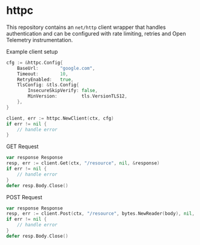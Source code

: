 # httpc

This repository contains an `net/http` client wrapper that handles authentication and can be configured with rate limiting, retries and Open Telemetry instrumentation.

Example client setup

```go
cfg := &httpc.Config{
    BaseUrl:        "google.com",
    Timeout:        10,
    RetryEnabled:   true,
    TlsConfig: &tls.Config{
        InsecureSkipVerify: false,
        MinVersion:         tls.VersionTLS12,
    },
}

client, err := httpc.NewClient(ctx, cfg)
if err != nil {
    // handle error
}
```

GET Request

```go
var response Response
resp, err := client.Get(ctx, "/resource", nil, &response)
if err != nil {
    // handle error
}
defer resp.Body.Close()
```

POST Request

```go
var response Response
resp, err := client.Post(ctx, "/resource", bytes.NewReader(body), nil, &response)
if err != nil {
    // handle error
}
defer resp.Body.Close()
```
